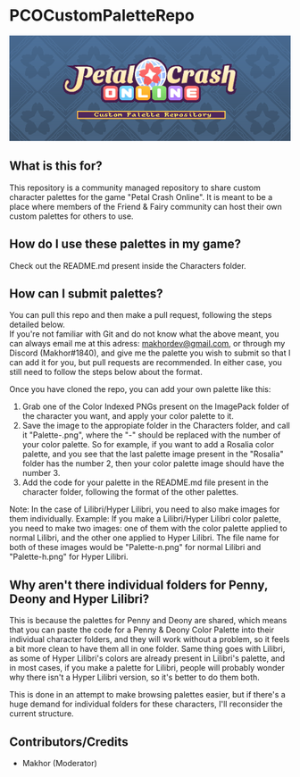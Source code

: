 # PCOCustomPaletteRepo
![banner](https://github.com/Makhor/PCOCustomPaletteRepo/blob/main/banner.png?raw=true)

## What is this for?

This repository is a community managed repository to share custom character palettes for the game "Petal Crash Online".
It is meant to be a place where members of the Friend & Fairy community can host their own custom palettes for others to use.

## How do I use these palettes in my game?
Check out the README.md present inside the Characters folder.

## How can I submit palettes?

You can pull this repo and then make a pull request, following the steps detailed below.  
If you're not familiar with Git and do not know what the above meant, you can always email me at this adress: makhordev@gmail.com, or through my Discord (Makhor#1840),
and give me the palette you wish to submit so that I can add it for you, but pull requests are recommended. In either case, you still need to follow the steps below
about the format.

Once you have cloned the repo, you can add your own palette like this:
1) Grab one of the Color Indexed PNGs present on the ImagePack folder of the character you want, and apply your color palette to it.
2) Save the image to the appropiate folder in the Characters folder, and call it "Palette-.png", where the "-" should be replaced with the number of your color palette. So for example, if you want to add a Rosalia color palette, and you see that the last palette image present in the "Rosalia" folder has the number 2, then your color palette image should have the number 3.
3) Add the code for your palette in the README.md file present in the character folder, following the format of the other palettes.

Note: In the case of Lilibri/Hyper Lilibri, you need to also make images for them individually. Example: If you make a Lilibri/Hyper Lilibri color palette, you need to make two images: one of them with the color palette applied to normal Lilibri, and the other one applied to Hyper Lilibri. The file name for both of these images would be "Palette-n.png" for normal Lilibri and "Palette-h.png" for Hyper Lilibri. 

## Why aren't there individual folders for Penny, Deony and Hyper Lilibri?

This is because the palettes for Penny and Deony are shared, which means that you can paste the code for a Penny & Deony Color Palette into their individual
character folders, and they will work without a problem, so it feels a bit more clean to have them all in one folder. Same thing goes with Lilibri, as
some of Hyper Lilibri's colors are already present in Lilibri's palette, and in most cases, if you make a palette for Lilibri, people will probably wonder why there isn't a Hyper Lilibri version, so it's better to do them both.

This is done in an attempt to make browsing palettes easier, but if there's a huge demand for individual folders for these characters, I'll reconsider the current structure.

## Contributors/Credits
- Makhor (Moderator)

